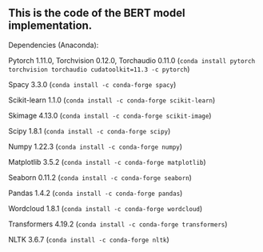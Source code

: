 ## This is the code of the BERT model implementation.  
Dependencies (Anaconda):  

Pytorch 1.11.0, Torchvision 0.12.0, Torchaudio 0.11.0 (`conda install pytorch torchvision torchaudio cudatoolkit=11.3 -c pytorch`)  

Spacy 3.3.0 (`conda install -c conda-forge spacy`)  

Scikit-learn 1.1.0 (`conda install -c conda-forge scikit-learn`)  

Skimage 4.13.0 (`conda install -c conda-forge scikit-image`)

Scipy 1.8.1 (`conda install -c conda-forge scipy`)  

Numpy 1.22.3 (`conda install -c conda-forge numpy`)  

Matplotlib 3.5.2 (`conda install -c conda-forge matplotlib`)  

Seaborn 0.11.2 (`conda install -c conda-forge seaborn`)  

Pandas 1.4.2 (`conda install -c conda-forge pandas`)  

Wordcloud 1.8.1 (`conda install -c conda-forge wordcloud`)  

Transformers 4.19.2 (`conda install -c conda-forge transformers`)  

NLTK 3.6.7 (`conda install -c conda-forge nltk`)
